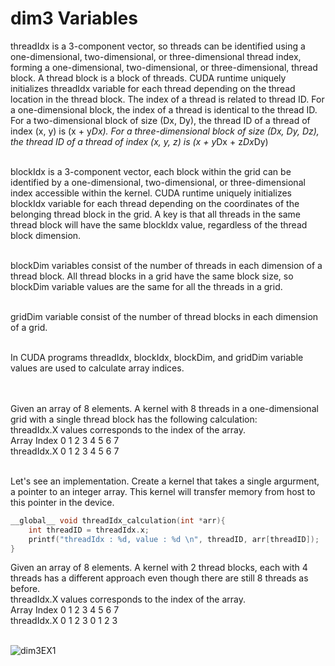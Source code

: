 # dim3 Variables

threadIdx is a 3-component vector, so threads can be identified using a one-dimensional, two-dimensional, or three-dimensional thread index, forming a one-dimensional, two-dimensional, or three-dimensional, thread block.  A thread block is a block of threads.  CUDA runtime uniquely initializes threadIdx variable for each thread depending on the thread location in the thread block.  The index of a thread is related to thread ID. For a one-dimensional block, the index of a thread is identical to the thread ID.  For a two-dimensional block of size (Dx, Dy), the thread ID of a thread of index (x, y) is (x + y*Dx).  For a three-dimensional block of size (Dx, Dy, Dz), the thread ID of a thread of index (x, y, z) is (x + y*Dx + z*Dx*Dy)
<br/><br/>

blockIdx is a 3-component vector, each block within the grid can be identified by a one-dimensional, two-dimensional, or three-dimensional index accessible within the kernel.  CUDA runtime uniquely initializes blockIdx variable for each thread depending on the coordinates of the belonging thread block in the grid.  A key is that all threads in the same thread block will have the same blockIdx value, regardless of the thread block dimension.
<br/><br/>

blockDim variables consist of the number of threads in each dimension of a thread block.  All thread blocks in a grid have the same block size, so blockDim variable values are the same for all the threads in a grid.
<br/><br/>

gridDim variable consist of the number of thread blocks in each dimension of a grid.
<br/><br/>

In CUDA programs threadIdx, blockIdx, blockDim, and gridDim variable values are used to calculate array indices.  
<br/><br/>

Given an array of 8 elements.  A kernel with 8 threads in a one-dimensional grid with a single thread block has the following calculation:<br/>
threadIdx.X values corresponds to the index of the array.<br/>
Array Index  0    1    2    3    4    5    6    7 <br/>
threadIdx.X  0    1    2    3    4    5    6    7 <br/><br/>


Let's see an implementation.  Create a kernel that takes a single argurment, a pointer to an integer array.  This kernel will transfer memory from host to this pointer in the device.
```C++
__global__ void threadIdx_calculation(int *arr){
    int threadID = threadIdx.x;
    printf("threadIdx : %d, value : %d \n", threadID, arr[threadID]);
}
```


Given an array of 8 elements.  A kernel with 2 thread blocks, each with 4 threads has a different approach even though there are still 8 threads as before. <br/>
threadIdx.X values corresponds to the index of the array. <br/>
Array Index  0    1    2    3    4    5    6    7 <br/>
threadIdx.X  0    1    2    3    0    1    2    3 <br/><br/>

![dim3EX1](https://github.com/radixon/GPU_Optimization/assets/59415488/42f91823-e82f-4ba2-920b-90c2948ecdf1)
